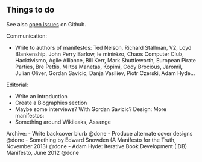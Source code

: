 ## Things to do

See also [open issues](https://github.com/greyscalepress/manifestos/issues) on Github.

Communication:
- Write to authors of manifestos: Ted Nelson, Richard Stallman, V2, Loyd Blankenship, John Perry Barlow, le minirézo, Chaos Computer Club, Hacktivismo, Agile Alliance, Bill Kerr, Mark Shuttleworth, European Pirate Parties, Bre Pettis, Miltos Manetas, Kopimi, Cody Brocious, Jaromil, Julian Oliver, Gordan Savicic, Danja Vasiliev, Piotr Czerski, Adam Hyde...

Editorial:
- Write an introduction
- Create a Biographies section
- Maybe some interviews? With Gordan Savicic?
Design:
More manifestos:
- Something around Wikileaks, Assange

Archive:
	- Write backcover blurb @done
	- Produce alternate cover designs @done
	- Something by Edward Snowden (A Manifesto for the Truth, November 2013) @done
	- Adam Hyde: Iterative Book Development (IDB) Manifesto, June 2012 @done
